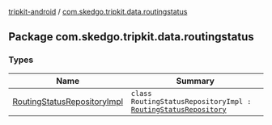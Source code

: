 [tripkit-android](../index.md) / [com.skedgo.tripkit.data.routingstatus](./index.md)

## Package com.skedgo.tripkit.data.routingstatus

### Types

| Name | Summary |
|---|---|
| [RoutingStatusRepositoryImpl](-routing-status-repository-impl/index.md) | `class RoutingStatusRepositoryImpl : `[`RoutingStatusRepository`](../skedgo.tripkit.routingstatus/-routing-status-repository/index.md) |
